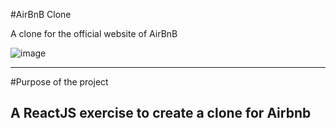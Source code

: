 #AirBnB Clone

A clone for the official website of AirBnB

![image](https://github.com/OjasKetkar/airbnb-clone/assets/98796669/d98bd51b-31ed-4e79-b7a6-f8e6ccf2c9d9)

---
#Purpose of the project

A ReactJS exercise to create a clone for Airbnb
---



